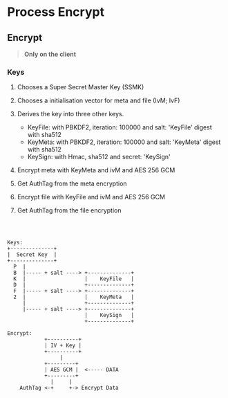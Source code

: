 # Process Encrypt

## Encrypt
> **Only on the client**

### Keys
1. Chooses a Super Secret Master Key (SSMK)
2. Chooses a initialisation vector for meta and file (IvM; IvF)
3. Derives the key into three other keys.
	- KeyFile: with PBKDF2, iteration: 100000 and salt: 'KeyFile' digest with sha512
	- KeyMeta: with PBKDF2, iteration: 100000 and salt: 'KeyMeta' digest with sha512
	- KeySign: with Hmac, sha512 and secret: 'KeySign'

4. Encrypt meta with KeyMeta and ivM and AES 256 GCM
5. Get AuthTag from the meta encryption
6. Encrypt file with KeyFile and ivM and AES 256 GCM
7. Get AuthTag from the file encryption

​
```text

Keys:
+--------------+
|  Secret Key  |
+--------------+
  P  |
  B  |----- + salt ----> +--------------+
  K  |                   |    KeyFile   |
  D  |                   +--------------+
  F  |----- + salt ----> +--------------+
  2  |                   |    KeyMeta   |
     |                   +--------------+
     |----- + salt ----> +--------------+
                         |    KeySign   |
                         +--------------+

Encrypt:
            +----------+
            | IV + Key |
            +----------+
                 |
            +---------+
            | AES GCM |  <----- DATA
            +---------+
              |     |
    AuthTag <-+     +-> Encrypt Data

```